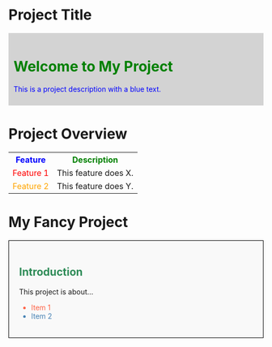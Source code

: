 # Project Title

<div style="background-color: lightgray; padding: 10px;">
    <h1 style="color: green;">Welcome to My Project</h1>
    <p style="color: blue;">This is a project description with a blue text.</p>
</div>

# Project Overview

<table>
  <tr>
    <th style="color: blue;">Feature</th>
    <th style="color: green;">Description</th>
  </tr>
  <tr>
    <td style="color: red;">Feature 1</td>
    <td>This feature does X.</td>
  </tr>
  <tr>
    <td style="color: orange;">Feature 2</td>
    <td>This feature does Y.</td>
  </tr>
</table>

# My Fancy Project

<div style="border: 1px solid black; padding: 20px; background-color: #f9f9f9;">
    <h2 style="color: #2e8b57;">Introduction</h2>
    <p>This project is about...</p>
    <ul>
        <li style="color: #ff6347;">Item 1</li>
        <li style="color: #4682b4;">Item 2</li>
    </ul>
</div>
